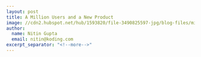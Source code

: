 ```yaml
---
layout: post
title: A Million Users and a New Product
image: //cdn2.hubspot.net/hub/1593820/file-3490825597-jpg/blog-files/million.jpg
author:
  name: Nitin Gupta
  email: nitin@koding.com
excerpt_separator: "<!--more-->"
---
```


